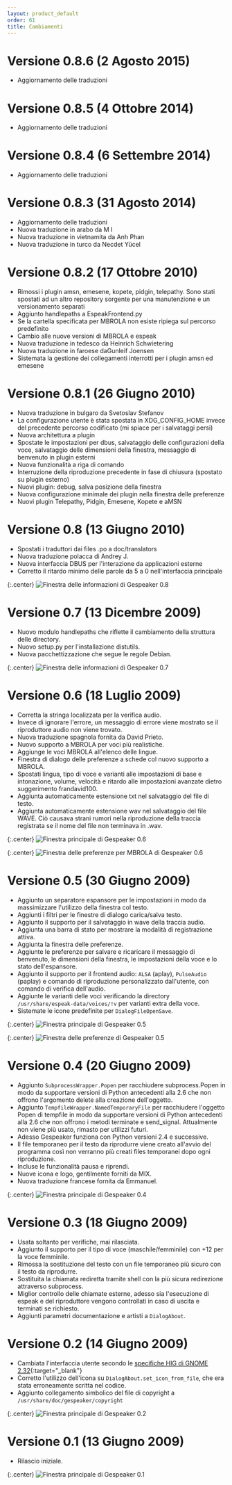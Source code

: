 ```yaml
---
layout: product_default
order: 61
title: Cambiamenti
---
```

# Versione 0.8.6 (2 Agosto 2015)

* Aggiornamento delle traduzioni

# Versione 0.8.5 (4 Ottobre 2014)

* Aggiornamento delle traduzioni

# Versione 0.8.4 (6 Settembre 2014)

* Aggiornamento delle traduzioni

# Versione 0.8.3 (31 Agosto 2014)

* Aggiornamento delle traduzioni
* Nuova traduzione in arabo da M I
* Nuova traduzione in vietnamita da Anh Phan
* Nuova traduzione in turco da Necdet Yücel

# Versione 0.8.2 (17 Ottobre 2010)

* Rimossi i plugin amsn, emesene, kopete, pidgin, telepathy.
  Sono stati spostati ad un altro repository sorgente per una manutenzione e un
  versionamento separati
* Aggiunto handlepaths a EspeakFrontend.py
* Se la cartella specificata per MBROLA non esiste ripiega sul percorso
  predefinito
* Cambio alle nuove versioni di MBROLA e espeak
* Nuova traduzione in tedesco da Heinrich Schwietering
* Nuova traduzione in faroese daGunleif Joensen
* Sistemata la gestione dei collegamenti interrotti per i plugin amsn ed emesene

# Versione 0.8.1 (26 Giugno 2010)

* Nuova traduzione in bulgaro da Svetoslav Stefanov
* La configurazione utente è stata spostata in XDG_CONFIG_HOME invece del
  precedente percorso codificato (mi spiace per i salvataggi persi)
* Nuova architettura a plugin
* Spostate le impostazioni per dbus, salvataggio delle configurazioni della
  voce, salvataggio delle dimensioni della finestra, messaggio di benvenuto in
  plugin esterni
* Nuova funzionalità a riga di comando
* Interruzione della riproduzione precedente in fase di chiusura (spostato su
  plugin esterno)
* Nuovi plugin: debug, salva posizione della finestra
* Nuova configurazione minimale dei plugin nella finestra delle preferenze
* Nuovi plugin Telepathy, Pidgin, Emesene, Kopete e aMSN

# Versione 0.8 (13 Giugno 2010)

* Spostati i traduttori dai files .po a doc/translators
* Nuova traduzione polacca di Andrey J.
* Nuova interfaccia DBUS per l'interazione da applicazioni esterne
* Corretto il ritardo minimo delle parole da 5 a 0 nell'interfaccia principale

{:.center}
![Finestra delle informazioni di Gespeaker 0.8](/resources/gespeaker/archive/0.8/italian/about.png)

# Versione 0.7 (13 Dicembre 2009)

* Nuovo modulo handlepaths che riflette il cambiamento della struttura delle
  directory.
* Nuovo setup.py per l'installazione distutils.
* Nuova pacchettizzazione che segue le regole Debian.

{:.center}
![Finestra delle informazioni di Gespeaker 0.7](/resources/gespeaker/archive/0.7/italian/about.png)

# Versione 0.6 (18 Luglio 2009)

* Corretta la stringa localizzata per la verifica audio.
* Invece di ignorare l'errore, un messaggio di errore viene mostrato se il
  riproduttore audio non viene trovato.
* Nuova traduzione spagnola fornita da David Prieto.
* Nuovo supporto a MBROLA per voci più realistiche.
* Aggiunge le voci MBROLA all'elenco delle lingue.
* Finestra di dialogo delle preferenze a schede col nuovo supporto a MBROLA.
* Spostati lingua, tipo di voce e varianti alle impostazioni di base e
  intonazione, volume, velocità e ritardo alle impostazioni avanzate
  dietro suggerimento frandavid100.
* Aggiunta automaticamente estensione txt nel salvataggio del file di testo.
* Aggiunta automaticamente estensione wav nel salvataggio del file WAVE.
  Ciò causava strani rumori nella riproduzione della traccia registrata se il
  nome del file non terminava in .wav.

{:.center}
![Finestra principale di Gespeaker 0.6](/resources/gespeaker/archive/0.6/italian/main.jpg)

{:.center}
![Finestra delle preferenze per MBROLA di Gespeaker 0.6](/resources/gespeaker/archive/0.6/italian/mbrola.jpg)

# Versione 0.5 (30 Giugno 2009)

* Aggiunto un separatore espansore per le impostazioni in modo da massimizzare
  l'utilizzo della finestra col testo.
* Aggiunti i filtri per le finestre di dialogo carica/salva testo.
* Aggiunto il supporto per il salvataggio in wave della traccia audio.
* Aggiunta una barra di stato per mostrare la modalità di registrazione attiva.
* Aggiunta la finestra delle preferenze.
* Aggiunte le preferenze per salvare e ricaricare il messaggio di benvenuto,
  le dimensioni della finestra, le impostazioni della voce e lo stato
  dell'espansore.
* Aggiunto il supporto per il frontend audio: ```ALSA``` (aplay),
  ```PulseAudio``` (paplay) e comando di riproduzione personalizzato
  dall'utente, con comando di verifica dell'audio.
* Aggiunte le varianti delle voci verificando la directory 
  ```/usr/share/espeak-data/voices/!v``` per varianti extra della voce.
* Sistemate le icone predefinite per ```DialogFileOpenSave```.

{:.center}
![Finestra principale di Gespeaker 0.5](/resources/gespeaker/archive/0.5/italian/main.png)

{:.center}
![Finestra delle preferenze di Gespeaker 0.5](/resources/gespeaker/archive/0.5/italian/preferences.png)

# Versione 0.4 (20 Giugno 2009)

* Aggiunto ```SubprocessWrapper.Popen``` per racchiudere subprocess.Popen in
  modo da supportare versioni di Python antecedenti alla 2.6 che non offrono
  l'argomento delete alla creazione dell'oggetto.
* Aggiunto ```TempfileWrapper.NamedTemporaryFile``` per racchiudere l'oggetto
  Popen di tempfile in modo da supportare versioni di Python antecedenti alla
  2.6 che non offrono i metodi terminate e send_signal.
  Attualmente non viene più usato, rimasto per utilizzi futuri.
* Adesso Gespeaker funziona con Python versioni 2.4 e successive.
* Il file temporaneo per il testo da riprodurre viene creato all'avvio del
  programma così non verranno più creati files temporanei dopo ogni riproduzione.
* Incluse le funzionalità pausa e riprendi.
* Nuove icona e logo, gentilmente forniti da MIX.
* Nuova traduzione francese fornita da Emmanuel.

{:.center}
![Finestra principale di Gespeaker 0.4](/resources/gespeaker/archive/0.4/italian/main.png)

# Versione 0.3 (18 Giugno 2009)

* Usata soltanto per verifiche, mai rilasciata.
* Aggiunto il supporto per il tipo di voce (maschile/femminile) con +12 per la
  voce femminile.
* Rimossa la sostituzione del testo con un file temporaneo più sicuro con il
  testo da riprodurre.
* Sostituita la chiamata rediretta tramite shell con la più sicura redirezione
  attraverso subprocess.
* Miglior controllo delle chiamate esterne, adesso sia l'esecuzione di espeak e
  del riproduttore vengono controllati in caso di uscita e terminati se richiesto.
* Aggiunti parametri documentazione e artisti a ```DialogAbout```.

# Versione 0.2 (14 Giugno 2009)

* Cambiata l'interfaccia utente secondo le
  [specifiche HIG di GNOME 2.32][GNOME HIG specifications]{:target="_blank"}
* Corretto l'utilizzo dell'icona su ```DialogAbout.set_icon_from_file```, che
  era stata erroneamente scritta nel codice.
* Aggiunto collegamento simbolico del file di copyright a 
  ```/usr/share/doc/gespeaker/copyright```

{:.center}
![Finestra principale di Gespeaker 0.2](/resources/gespeaker/archive/0.2/italian/main.png)

# Versione 0.1 (13 Giugno 2009)

* Rilascio iniziale.

{:.center}
![Finestra principale di Gespeaker 0.1](/resources/gespeaker/archive/0.1/italian/main.jpg)

[GNOME HIG specifications]: https://developer.gnome.org/hig-book/2.32/design-window.html.en